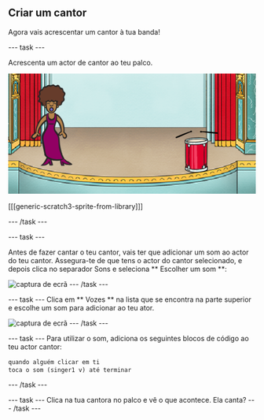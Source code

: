 ## Criar um cantor

Agora vais acrescentar um cantor à tua banda!

\--- task \---

Acrescenta um actor de cantor ao teu palco.

![captura de ecrã](images/band-singer-mic.png)

[[[generic-scratch3-sprite-from-library]]]

\--- /task \---

\--- task \---

Antes de fazer cantar o teu cantor, vais ter que adicionar um som ao actor do teu cantor. Assegura-te de que tens o actor do cantor selecionado, e depois clica no separador Sons e seleciona ** Escolher um som **:

![captura de ecrã](images/band-import-sound-annotated.png) \--- /task \---

\--- task \--- Clica em ** Vozes ** na lista que se encontra na parte superior e escolhe um som para adicionar ao teu ator.

![captura de ecrã](images/band-choose-sound.png) \--- /task \---

\--- task \--- Para utilizar o som, adiciona os seguintes blocos de código ao teu actor cantor:

```blocks3
quando alguém clicar em ti
toca o som (singer1 v) até terminar
```

\--- /task \---

\--- task \--- Clica na tua cantora no palco e vê o que acontece. Ela canta? \--- /task \---